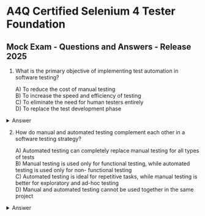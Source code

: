 # A4Q Certified Selenium 4 Tester Foundation

## Mock Exam - Questions and Answers - Release 2025

1. What is the primary objective of implementing test automation in software testing?

   A) To reduce the cost of manual testing  
   B) To increase the speed and efficiency of testing  
   C) To eliminate the need for human testers entirely  
   D) To replace the test development phase

<details>
  <summary>Answer</summary>
  
  **B**
  
</details>

2. How do manual and automated testing complement each other in a software testing
strategy?

   A) Automated testing can completely replace manual testing for all types of tests  
   B) Manual testing is used only for functional testing, while automated testing is used only for non-
   functional testing  
   C) Automated testing is ideal for repetitive tasks, while manual testing is better for exploratory and
   ad-hoc testing  
   D) Manual and automated testing cannot be used together in the same project

<details>
  <summary>Answer</summary>
  
  **C**
  
</details>
